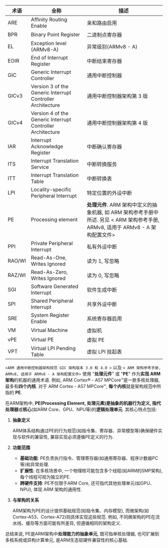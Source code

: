 
| 术语 |全称 | 描述 |
|--|--|--|
|ARE | Affinity Routing Enable | 亲和路由启用 |
|BPR | Binary Point Register | 二进制点寄存器 |
|EL | Exception level (ARMv8-A) | 异常级别(ARMv8 - A)|
|EOIR | End of Interrupt Register | 中断结束寄存器 |
|GIC | Generic Interrupt Controller | 通用中断控制器 |
|GICv3 | Version 3 of the Generic Interrupt Controller Architecture | 通用中断控制器架构第 3 版 |
|GICv4 | Version 4 of the Generic Interrupt Controller Architecture | 通用中断控制器架构第 4 版 |
|IAR | Interrupt Acknowledge Register | 中断确认寄存器 |
|ITS | Interrupt Translation Service | 中断转换服务 |
|ITT | Interrupt Translation Table | 中断转换表 |
|LPI | Locality-specific Peripheral Interrupt | 特定位置的外设中断 |
|PE | Processing element | <b>处理元件</b>. ARM 架构中定义的抽象机器, 如 ARM 架构参考手册中所述. 另见 < ARM 架构参考手册, ARMv8, 适用于 ARMv8 - A 架构配置文件>|
|PPI | Private Peripheral Interrupt | 私有外设中断 |
|RAO/WI | Read-As-One, Writes Ignored | 读为 1, 写忽略 |
|RAZ/WI | Read-As-Zero, Writes Ignored | 读为 0, 写忽略 |
|SGI | Software Generated Interrupt | 软件生成中断 |
|SPI | Shared Peripheral Interrupt | 共享外设中断 |
|SRE | System Register Enable | 系统寄存器启用 |
|VM | Virtual Machine | 虚拟机 |
|vPE | Virtual PE | 虚拟 PE|
|VPT | Virtual LPI Pending Table | 虚拟 LPI 挂起表 |

`<ARM 通用中断控制器架构规范 GIC 架构版本 3.0 和 4.0 >` 以及 `< ARM 架构参考手册, ARMv8, 适用于 ARMv8 - A 架构配置文件>` 使用 "**处理元件**" 或 "**PE**" 作为**实现 ARM 架构**的机器的通用术语. 例如, ARM Cortex® - A57 MPCore™是一款多核处理器, 最多有**四个内核**. 对于 ARM Cortex - A57 MPCore™, **每个内核**就是架构规范中所指的 **PE**.

在ARM架构中, **PE(Processing Element, 处理元素)**是抽象的机器行为定义, 指代**处理器**或**核心**(如ARM Core、GPU、NPU等)的**逻辑处理单元**. 其核心特点包括:

1. **抽象定义**

   ARM体系结构通过PE的行为规范(如指令集、寄存器、异常模型等)确保硬件实现与软件的兼容性, 兼容实现必须遵循PE定义的行为.

2. **功能范围**

   - **基础功能**: PE负责执行指令、管理寄存器(如通用寄存器、程序计数器PC等)和异常处理.
   - **扩展性**: 在多核场景中, 一个物理核可能包含多个线程(如ARM的SMP架构), 每个线程可视为独立的PE.
   - **跨硬件支持**: PE不仅限于ARM Core, 还可指代其他处理单元(如GPU、NPU), 体现 ARM 架构的通用性.

3. **与架构的关系**

    ARM架构为PE的设计提供基础规范(如指令集、内存模型), 而微架构(如Cortex-A53、Cortex-A72)则具体实现这些规范. 例如, 不同微架构的PE在流水线、缓存等方面可能有所差异, 但遵循相同的架构定义.

总结来说, PE是ARM架构中**处理能力的抽象单元**, 既可指单核处理器, 也可扩展到多核系统或异构计算单元, 是ARM生态软硬件兼容性的核心基础.
